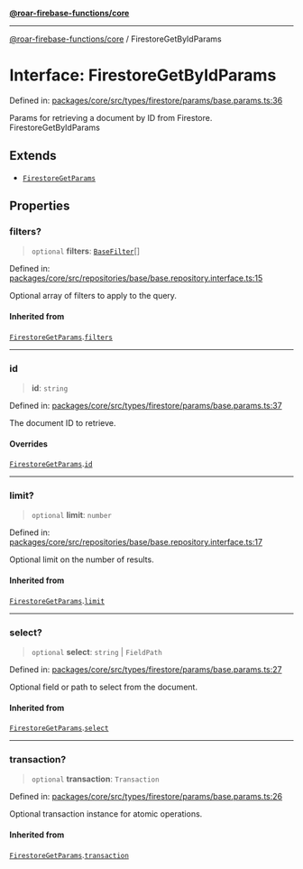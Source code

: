 [**@roar-firebase-functions/core**](../README.md)

***

[@roar-firebase-functions/core](../README.md) / FirestoreGetByIdParams

# Interface: FirestoreGetByIdParams

Defined in: [packages/core/src/types/firestore/params/base.params.ts:36](https://github.com/yeatmanlab/roar-firebase-functions/blob/24ea7b8e0f05ba2fca7d62901c43f15726f15a89/packages/core/src/types/firestore/params/base.params.ts#L36)

Params for retrieving a document by ID from Firestore.
 FirestoreGetByIdParams

## Extends

- [`FirestoreGetParams`](FirestoreGetParams.md)

## Properties

### filters?

> `optional` **filters**: [`BaseFilter`](../type-aliases/BaseFilter.md)[]

Defined in: [packages/core/src/repositories/base/base.repository.interface.ts:15](https://github.com/yeatmanlab/roar-firebase-functions/blob/24ea7b8e0f05ba2fca7d62901c43f15726f15a89/packages/core/src/repositories/base/base.repository.interface.ts#L15)

Optional array of filters to apply to the query.

#### Inherited from

[`FirestoreGetParams`](FirestoreGetParams.md).[`filters`](FirestoreGetParams.md#filters)

***

### id

> **id**: `string`

Defined in: [packages/core/src/types/firestore/params/base.params.ts:37](https://github.com/yeatmanlab/roar-firebase-functions/blob/24ea7b8e0f05ba2fca7d62901c43f15726f15a89/packages/core/src/types/firestore/params/base.params.ts#L37)

The document ID to retrieve.

#### Overrides

[`FirestoreGetParams`](FirestoreGetParams.md).[`id`](FirestoreGetParams.md#id)

***

### limit?

> `optional` **limit**: `number`

Defined in: [packages/core/src/repositories/base/base.repository.interface.ts:17](https://github.com/yeatmanlab/roar-firebase-functions/blob/24ea7b8e0f05ba2fca7d62901c43f15726f15a89/packages/core/src/repositories/base/base.repository.interface.ts#L17)

Optional limit on the number of results.

#### Inherited from

[`FirestoreGetParams`](FirestoreGetParams.md).[`limit`](FirestoreGetParams.md#limit)

***

### select?

> `optional` **select**: `string` \| `FieldPath`

Defined in: [packages/core/src/types/firestore/params/base.params.ts:27](https://github.com/yeatmanlab/roar-firebase-functions/blob/24ea7b8e0f05ba2fca7d62901c43f15726f15a89/packages/core/src/types/firestore/params/base.params.ts#L27)

Optional field or path to select from the document.

#### Inherited from

[`FirestoreGetParams`](FirestoreGetParams.md).[`select`](FirestoreGetParams.md#select)

***

### transaction?

> `optional` **transaction**: `Transaction`

Defined in: [packages/core/src/types/firestore/params/base.params.ts:26](https://github.com/yeatmanlab/roar-firebase-functions/blob/24ea7b8e0f05ba2fca7d62901c43f15726f15a89/packages/core/src/types/firestore/params/base.params.ts#L26)

Optional transaction instance for atomic operations.

#### Inherited from

[`FirestoreGetParams`](FirestoreGetParams.md).[`transaction`](FirestoreGetParams.md#transaction)
